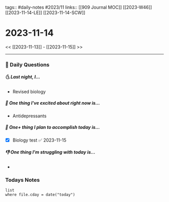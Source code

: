 tags:: #daily-notes #2023/11 
links:: [[909 Journal MOC]] [[2023-W46]] [[2023-11-14-LE]] [[2023-11-14-SCW]]
# 2023-11-14

<< [[2023-11-13]] - [[2023-11-15]] >>

---
### 📅 Daily Questions
##### 🌜 Last night, I...
- Revised biology

##### 🙌 One thing I've excited about right now is...
- Antidepressants

##### 🚀 One+ thing I plan to accomplish today is...
- [x] Biology test ✅ 2023-11-15

##### 👎 One thing I'm struggling with today is...
- 

### Todays Notes
```dataview
list 
where file.cday = date("today")
```